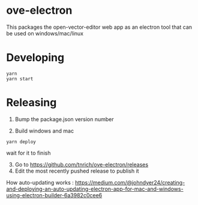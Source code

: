 # ove-electron
This packages the open-vector-editor web app as an electron tool that can be used on windows/mac/linux

# Developing 
```
yarn
yarn start
```

# Releasing 
1. Bump the package.json version number

2. Build windows and mac 
```
yarn deploy
```
wait for it to finish

3. Go to https://github.com/tnrich/ove-electron/releases 
4. Edit the most recently pushed release to publish it

How auto-updating works :
https://medium.com/@johndyer24/creating-and-deploying-an-auto-updating-electron-app-for-mac-and-windows-using-electron-builder-6a3982c0cee6